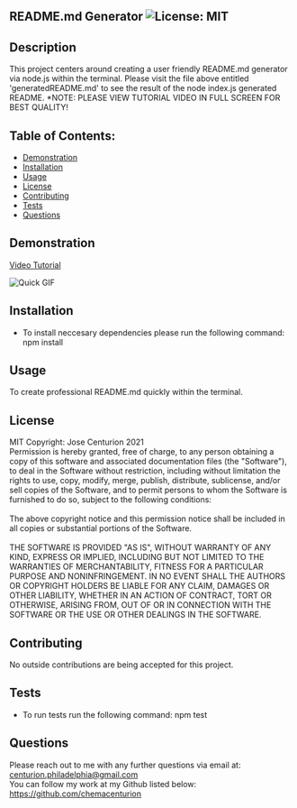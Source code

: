 ## README.md Generator ![License: MIT](https://img.shields.io/badge/License-MIT-yellow.svg)

## Description
This project centers around creating a user friendly README.md generator via node.js within the terminal. Please visit the file above entitled 
'generatedREADME.md' to see the result of the node index.js generated README.
*NOTE: PLEASE VIEW TUTORIAL VIDEO IN FULL SCREEN FOR BEST QUALITY!

## Table of Contents:
* [Demonstration](#Demonstration)
* [Installation](#Installation)
* [Usage](#Usage)
* [License](#License)
* [Contributing](#Contributing)
* [Tests](Tests)
* [Questions](#Questions)

## Demonstration
[Video Tutorial](https://drive.google.com/file/d/1lT9_vi0IW3VJjuOOIvfelAPdz3LZigS7/view)

![Quick GIF](https://github.com/chemacenturion/README.md-Generator/blob/main/images/Untitled_%20Aug%205,%202021%2012_09%20PM.gif?raw=true)

## Installation
* To install neccesary dependencies please run the following command:
npm install

## Usage
To create professional README.md quickly within the terminal.

## License
MIT Copyright: Jose Centurion 2021
<br/>
Permission is hereby granted, free of charge, to any person obtaining a copy of this software and associated documentation files (the "Software"), to deal in the Software without restriction, including without limitation the rights to use, copy, modify, merge, publish, distribute, sublicense, and/or sell copies of the Software, and to permit persons to whom the Software is furnished to do so, subject to the following conditions: <br/> <br/> The above copyright notice and this permission notice shall be included in all copies or substantial portions of the Software. <br/> <br/> THE SOFTWARE IS PROVIDED "AS IS", WITHOUT WARRANTY OF ANY KIND, EXPRESS OR IMPLIED, INCLUDING BUT NOT LIMITED TO THE WARRANTIES OF MERCHANTABILITY, FITNESS FOR A PARTICULAR PURPOSE AND NONINFRINGEMENT. IN NO EVENT SHALL THE AUTHORS OR COPYRIGHT HOLDERS BE LIABLE FOR ANY CLAIM, DAMAGES OR OTHER LIABILITY, WHETHER IN AN ACTION OF CONTRACT, TORT OR OTHERWISE, ARISING FROM, OUT OF OR IN CONNECTION WITH THE SOFTWARE OR THE USE OR OTHER DEALINGS IN THE SOFTWARE.

## Contributing
No outside contributions are being accepted for this project.

## Tests
* To run tests run the following command:
npm test

## Questions
Please reach out to me with any further questions via email at:
<br/>
centurion.philadelphia@gmail.com
<br/>
You can follow my work at my Github listed below:
<br/>
https://github.com/chemacenturion
